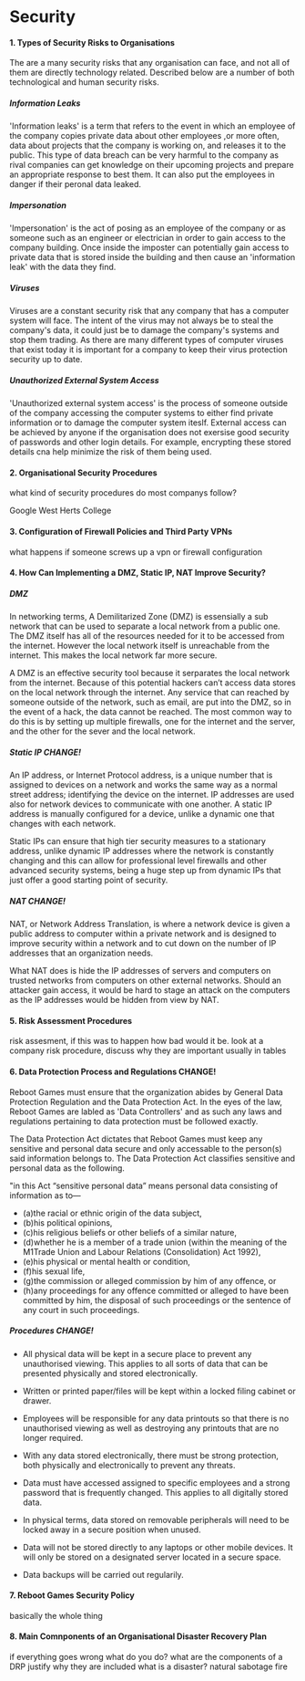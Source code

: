 # Security

#### 1. Types of Security Risks to Organisations
The are a many security risks that any organisation can face, and not all of them are directly technology related. Described below are a number of both technological and human security risks.

##### Information Leaks
'Information leaks' is a term that refers to the event in which an employee of the company copies private data about other employees ,or more often, data about projects that the company is working on, and releases it to the public. This type of data breach can be very harmful to the company as rival companies can get knowledge on their upcoming projects and prepare an appropriate response to best them. It can also put the employees in danger if their peronal data leaked.

##### Impersonation
'Impersonation' is the act of posing as an employee of the company or as someone such as an engineer or electrician in order to gain access to the company building. Once inside the imposter can potentially gain access to private data that is stored inside the building and then cause an 'information leak' with the data they find.

##### Viruses
Viruses are a constant security risk that any company that has a computer system will face. The intent of the virus may not always be to steal the company's data, it could just be to damage the company's systems and stop them trading. As there are many different types of computer viruses that exist today it is important for a company to keep their virus protection security up to date.

##### Unauthorized External System Access
'Unauthorized external system access' is the process of someone outside of the company accessing the computer systems to either find private information or to damage the computer system iteslf. External access can be achieved by anyone if the organisation does not exersise good security of passwords and other login details. For example, encrypting these stored details cna help minimize the risk of them being used.



#### 2. Organisational Security Procedures

what kind of security procedures do most companys follow?

Google
West Herts College

#### 3. Configuration of Firewall Policies and Third Party VPNs

what happens if someone screws up a vpn or firewall configuration

#### 4. How Can Implementing a DMZ, Static IP, NAT Improve Security?

##### DMZ
In networking terms, A Demilitarized Zone (DMZ) is essensially a sub network that can be used to separate a local network from a public one. The DMZ itself has all of the resources needed for it to be accessed from the internet. However the local network itself is unreachable from the internet. This makes the local network far more secure.

A DMZ is an effective security tool because it serparates the local network from the internet. Because of this potential hackers can’t access data stores on the local network through the internet. Any service that can reached by someone outside of the network, such as email, are put into the DMZ, so in the event of a hack, the data cannot be reached. The most common way to do this is by setting up multiple firewalls, one for the internet and the server, and the other for the sever and the local network.

##### Static IP CHANGE!
An IP address, or Internet Protocol address, is a unique number that is assigned to devices on a network and works the same way as a normal street address; identifying the device on the internet. IP addresses are used also for network devices to communicate with one another. A static IP address is manually configured for a device, unlike a dynamic one that changes with each network.

Static IPs can ensure that high tier security measures to a stationary address, unlike dynamic IP addresses where the network is constantly changing and this can allow for professional level firewalls and other advanced security systems, being a huge step up from dynamic IPs that just offer a good starting point of security.

##### NAT CHANGE!
NAT, or Network Address Translation, is where a network device is given a public address to computer within a private network and is designed to improve security within a network and to cut down on the number of IP addresses that an organization needs.

What NAT does is hide the IP addresses of servers and computers on trusted networks from computers on other external networks. Should an attacker gain access, it would be hard to stage an attack on the computers as the IP addresses would be hidden from view by NAT.

#### 5. Risk Assessment Procedures

risk assesment, if this was to happen how bad would it be.
look at a company risk procedure, discuss why they are important
usually in tables

#### 6. Data Protection Process and Regulations CHANGE!

Reboot Games must ensure that the organization abides by General Data Protection Regulation and the Data Protection Act. In the eyes of the law, Reboot Games are labled as 'Data Controllers' and as such any laws and regulations pertaining to data protection must be followed exactly.

The Data Protection Act dictates that Reboot Games must keep any sensitive and personal data secure and only accessable to the person(s) said information belongs to. The Data Protection Act classifies sensitive and personal data as the following.

"in this Act “sensitive personal data” means personal data consisting of information as to—
- (a)the racial or ethnic origin of the data subject,
- (b)his political opinions,
- (c)his religious beliefs or other beliefs of a similar nature,
- (d)whether he is a member of a trade union (within the meaning of the M1Trade Union and Labour Relations (Consolidation) Act 1992),
- (e)his physical or mental health or condition,
- (f)his sexual life,
- (g)the commission or alleged commission by him of any offence, or
- (h)any proceedings for any offence committed or alleged to have been committed by him, the disposal of such proceedings or the sentence of any court in such proceedings.

##### Procedures CHANGE!

- All physical data will be kept in a secure place to prevent any unauthorised viewing. This applies to all sorts of data that can be presented physically and stored electronically.

- Written or printed paper/files will be kept within a locked filing cabinet or drawer.

- Employees will be responsible for any data printouts so that there is no unauthorised viewing as well as destroying any printouts that are no longer required.

- With any data stored electronically, there must be strong protection, both physically and electronically to prevent any threats.

- Data must have accessed assigned to specific employees and a strong password that is frequently changed. This applies to all digitally stored data.

- In physical terms, data stored on removable peripherals will need to be locked away in a secure position when unused.

- Data will not be stored directly to any laptops or other mobile devices. It will only be stored on a designated server located in a secure space.

- Data backups will be carried out regularily.


#### 7. Reboot Games Security Policy

basically the whole thing

#### 8. Main Comnponents of an Organisational Disaster Recovery Plan

if everything goes wrong what do you do?
what are the components of a DRP
justify why they are included
what is a disaster?
natural 
sabotage
fire



